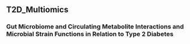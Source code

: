 ## T2D_Multiomics
### Gut Microbiome and Circulating Metabolite Interactions and Microbial Strain Functions in Relation to Type 2 Diabetes
